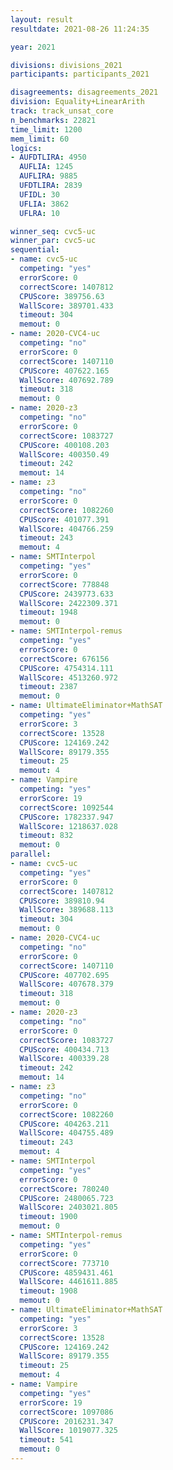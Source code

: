 ```yaml
---
layout: result
resultdate: 2021-08-26 11:24:35

year: 2021

divisions: divisions_2021
participants: participants_2021

disagreements: disagreements_2021
division: Equality+LinearArith
track: track_unsat_core
n_benchmarks: 22821
time_limit: 1200
mem_limit: 60
logics:
- AUFDTLIRA: 4950
  AUFLIA: 1245
  AUFLIRA: 9885
  UFDTLIRA: 2839
  UFIDL: 30
  UFLIA: 3862
  UFLRA: 10

winner_seq: cvc5-uc
winner_par: cvc5-uc
sequential:
- name: cvc5-uc
  competing: "yes"
  errorScore: 0
  correctScore: 1407812
  CPUScore: 389756.63
  WallScore: 389701.433
  timeout: 304
  memout: 0
- name: 2020-CVC4-uc
  competing: "no"
  errorScore: 0
  correctScore: 1407110
  CPUScore: 407622.165
  WallScore: 407692.789
  timeout: 318
  memout: 0
- name: 2020-z3
  competing: "no"
  errorScore: 0
  correctScore: 1083727
  CPUScore: 400108.203
  WallScore: 400350.49
  timeout: 242
  memout: 14
- name: z3
  competing: "no"
  errorScore: 0
  correctScore: 1082260
  CPUScore: 401077.391
  WallScore: 404766.259
  timeout: 243
  memout: 4
- name: SMTInterpol
  competing: "yes"
  errorScore: 0
  correctScore: 778848
  CPUScore: 2439773.633
  WallScore: 2422309.371
  timeout: 1948
  memout: 0
- name: SMTInterpol-remus
  competing: "yes"
  errorScore: 0
  correctScore: 676156
  CPUScore: 4754314.111
  WallScore: 4513260.972
  timeout: 2387
  memout: 0
- name: UltimateEliminator+MathSAT
  competing: "yes"
  errorScore: 3
  correctScore: 13528
  CPUScore: 124169.242
  WallScore: 89179.355
  timeout: 25
  memout: 4
- name: Vampire
  competing: "yes"
  errorScore: 19
  correctScore: 1092544
  CPUScore: 1782337.947
  WallScore: 1218637.028
  timeout: 832
  memout: 0
parallel:
- name: cvc5-uc
  competing: "yes"
  errorScore: 0
  correctScore: 1407812
  CPUScore: 389810.94
  WallScore: 389688.113
  timeout: 304
  memout: 0
- name: 2020-CVC4-uc
  competing: "no"
  errorScore: 0
  correctScore: 1407110
  CPUScore: 407702.695
  WallScore: 407678.379
  timeout: 318
  memout: 0
- name: 2020-z3
  competing: "no"
  errorScore: 0
  correctScore: 1083727
  CPUScore: 400434.713
  WallScore: 400339.28
  timeout: 242
  memout: 14
- name: z3
  competing: "no"
  errorScore: 0
  correctScore: 1082260
  CPUScore: 404263.211
  WallScore: 404755.489
  timeout: 243
  memout: 4
- name: SMTInterpol
  competing: "yes"
  errorScore: 0
  correctScore: 780240
  CPUScore: 2480065.723
  WallScore: 2403021.805
  timeout: 1900
  memout: 0
- name: SMTInterpol-remus
  competing: "yes"
  errorScore: 0
  correctScore: 773710
  CPUScore: 4859431.461
  WallScore: 4461611.885
  timeout: 1908
  memout: 0
- name: UltimateEliminator+MathSAT
  competing: "yes"
  errorScore: 3
  correctScore: 13528
  CPUScore: 124169.242
  WallScore: 89179.355
  timeout: 25
  memout: 4
- name: Vampire
  competing: "yes"
  errorScore: 19
  correctScore: 1097086
  CPUScore: 2016231.347
  WallScore: 1019077.325
  timeout: 541
  memout: 0
---
```

